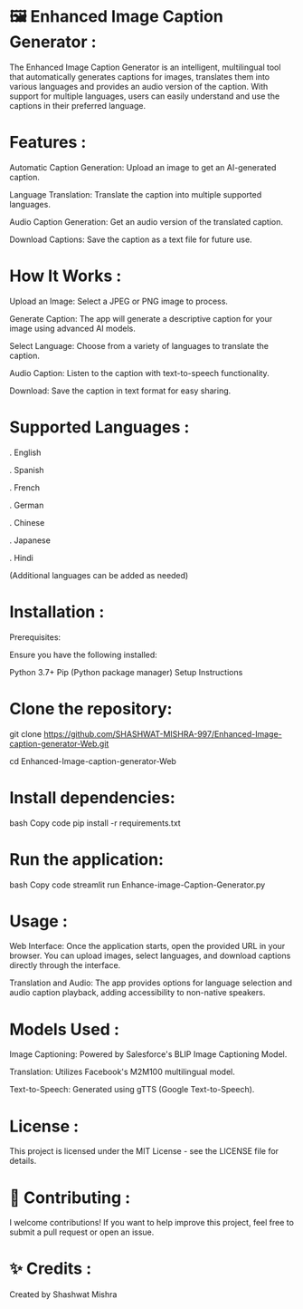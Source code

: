 # 🖼️ Enhanced Image Caption Generator :

The Enhanced Image Caption Generator is an intelligent, multilingual tool that automatically generates captions for images, translates them into various languages and provides an audio version of the caption. With support for multiple languages, users can easily understand and use the captions in their preferred language.

# Features : 

Automatic Caption Generation: Upload an image to get an AI-generated caption.

Language Translation: Translate the caption into multiple supported languages.

Audio Caption Generation: Get an audio version of the translated caption.

Download Captions: Save the caption as a text file for future use.

# How It Works :

Upload an Image: Select a JPEG or PNG image to process.

Generate Caption: The app will generate a descriptive caption for your image using advanced AI models.

Select Language: Choose from a variety of languages to translate the caption.

Audio Caption: Listen to the caption with text-to-speech functionality.

Download: Save the caption in text format for easy sharing.

# Supported Languages : 

. English

. Spanish

. French

. German

. Chinese

. Japanese

. Hindi

(Additional languages can be added as needed)

# Installation :

Prerequisites:

Ensure you have the following installed:

Python 3.7+
Pip (Python package manager)
Setup Instructions

# Clone the repository:

git clone https://github.com/SHASHWAT-MISHRA-997/Enhanced-Image-caption-generator-Web.git

cd Enhanced-Image-caption-generator-Web

# Install dependencies:

bash
Copy code
pip install -r requirements.txt

# Run the application:

bash
Copy code
streamlit run Enhance-image-Caption-Generator.py

# Usage :

Web Interface: Once the application starts, open the provided URL in your browser. You can upload images, select languages, and download captions directly through the interface.

Translation and Audio: The app provides options for language selection and audio caption playback, adding accessibility to non-native speakers.

# Models Used :
Image Captioning: Powered by Salesforce's BLIP Image Captioning Model.

Translation: Utilizes Facebook's M2M100 multilingual model.

Text-to-Speech: Generated using gTTS (Google Text-to-Speech).

# License :
This project is licensed under the MIT License - see the LICENSE file for details.


# 🤝 Contributing :

I welcome contributions! If you want to help improve this project, feel free to submit a pull request or open an issue.


# ✨ Credits :

Created by Shashwat Mishra


